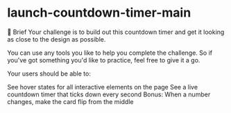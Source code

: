 # launch-countdown-timer-main
📝
Brief
Your challenge is to build out this countdown timer and get it looking as close to the design as possible.

You can use any tools you like to help you complete the challenge. So if you've got something you'd like to practice, feel free to give it a go.

Your users should be able to:

See hover states for all interactive elements on the page
See a live countdown timer that ticks down every second
Bonus: When a number changes, make the card flip from the middle
